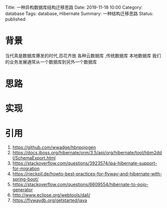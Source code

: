 Title: 一种异构数据库结构迁移思路
Date: 2019-11-18 10:00
Category: database
Tags: database, Hibernate
Summary:  一种结构迁移思路
Status: published

# 背景

当代真是数据库爆发的时代,百花齐放
各种云数据库 ,传统数据库
本地数据库 我们的业务发展通常从一个数据库到另外一个数据库


# 思路

# 实现

# 引用


1. https://github.com/wwadge/hbnpojogen
2. https://docs.jboss.org/hibernate/orm/3.5/api/org/hibernate/tool/hbm2ddl/SchemaExport.html
3. https://stackoverflow.com/questions/3923574/jpa-hibernate-support-for-migration
4. https://rieckpil.de/howto-best-practices-for-flyway-and-hibernate-with-spring-boot/
5. https://stackoverflow.com/questions/6609554/hibernate-to-pojo-generator
6. http://www.eclipse.org/webtools/dali/
7. https://flywaydb.org/getstarted/java

